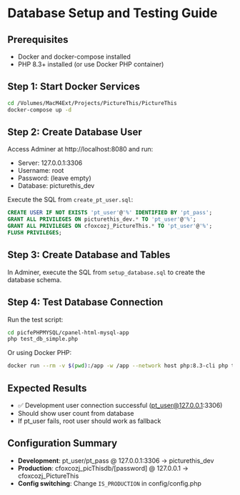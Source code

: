 # Database Setup and Testing Guide

## Prerequisites
- Docker and docker-compose installed
- PHP 8.3+ installed (or use Docker PHP container)

## Step 1: Start Docker Services
```bash
cd /Volumes/MacM4Ext/Projects/PictureThis/PictureThis
docker-compose up -d
```

## Step 2: Create Database User
Access Adminer at http://localhost:8080 and run:
- Server: 127.0.0.1:3306
- Username: root
- Password: (leave empty)
- Database: picturethis_dev

Execute the SQL from `create_pt_user.sql`:
```sql
CREATE USER IF NOT EXISTS 'pt_user'@'%' IDENTIFIED BY 'pt_pass';
GRANT ALL PRIVILEGES ON picturethis_dev.* TO 'pt_user'@'%';
GRANT ALL PRIVILEGES ON cfoxcozj_PictureThis.* TO 'pt_user'@'%';
FLUSH PRIVILEGES;
```

## Step 3: Create Database and Tables
In Adminer, execute the SQL from `setup_database.sql` to create the database schema.

## Step 4: Test Database Connection
Run the test script:
```bash
cd picfePHPMYSQL/cpanel-html-mysql-app
php test_db_simple.php
```

Or using Docker PHP:
```bash
docker run --rm -v $(pwd):/app -w /app --network host php:8.3-cli php test_db_simple.php
```

## Expected Results
- ✅ Development user connection successful (pt_user@127.0.0.1:3306)
- Should show user count from database
- If pt_user fails, root user should work as fallback

## Configuration Summary
- **Development**: pt_user/pt_pass @ 127.0.0.1:3306 → picturethis_dev
- **Production**: cfoxcozj_picThisdb/[password] @ 127.0.0.1 → cfoxcozj_PictureThis
- **Config switching**: Change `IS_PRODUCTION` in config/config.php